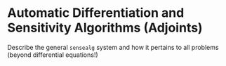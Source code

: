 # Automatic Differentiation and Sensitivity Algorithms (Adjoints)

Describe the general `sensealg` system and how it pertains to all problems
(beyond differential equations!)
